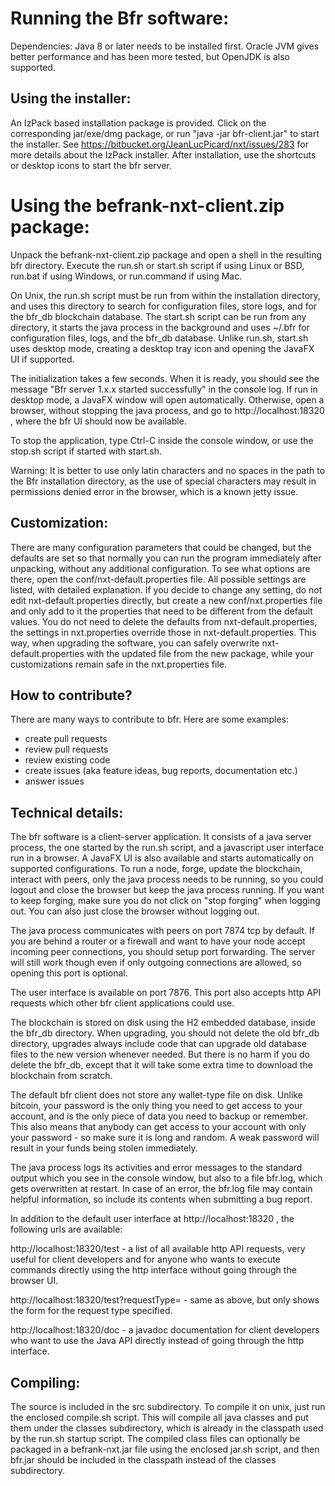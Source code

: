 # Running the Bfr software: #

Dependencies: Java 8 or later needs to be installed first. Oracle JVM gives
better performance and has been more tested, but OpenJDK is also supported.


## Using the installer:  ##

An IzPack based installation package is provided. Click on the corresponding
jar/exe/dmg package, or run "java -jar bfr-client.jar" to start the
installer. See https://bitbucket.org/JeanLucPicard/nxt/issues/283 for more
details about the IzPack installer. After installation, use the shortcuts or
desktop icons to start the bfr server.


# Using the befrank-nxt-client.zip package: ##

Unpack the befrank-nxt-client.zip package and open a shell in the resulting bfr
directory. Execute the run.sh or start.sh script if using Linux or BSD, run.bat
if using Windows, or run.command if using Mac.

On Unix, the run.sh script must be run from within the installation directory,
and uses this directory to search for configuration files, store logs, and for
the bfr_db blockchain database. The start.sh script can be run from any
directory, it starts the java process in the background and uses ~/.bfr for
configuration files, logs, and the bfr_db database. Unlike run.sh, start.sh
uses desktop mode, creating a desktop tray icon and opening the JavaFX UI if
supported.

The initialization takes a few seconds. When it is ready, you should see the
message "Bfr server 1.x.x started successfully" in the console log. If run in
desktop mode, a JavaFX window will open automatically. Otherwise, open a
browser, without stopping the java process, and go to http://localhost:18320 ,
where the bfr UI should now be available.

To stop the application, type Ctrl-C inside the console window, or use the
stop.sh script if started with start.sh.

Warning: It is better to use only latin characters and no spaces in the path
to the Bfr installation directory, as the use of special characters may result
in permissions denied error in the browser, which is a known jetty issue.


## Customization: ##

There are many configuration parameters that could be changed, but the defaults
are set so that normally you can run the program immediately after unpacking,
without any additional configuration. To see what options are there, open the
conf/nxt-default.properties file. All possible settings are listed, with
detailed explanation. If you decide to change any setting, do not edit
nxt-default.properties directly, but create a new conf/nxt.properties file
and only add to it the properties that need to be different from the default
values. You do not need to delete the defaults from nxt-default.properties, the
settings in nxt.properties override those in nxt-default.properties. This way,
when upgrading the software, you can safely overwrite nxt-default.properties
with the updated file from the new package, while your customizations remain
safe in the nxt.properties file.


## How to contribute? ##

There are many ways to contribute to bfr. Here are some examples:

 * create pull requests
 * review pull requests
 * review existing code
 * create issues (aka feature ideas, bug reports, documentation etc.)
 * answer issues


## Technical details: ##

The bfr software is a client-server application. It consists of a java server
process, the one started by the run.sh script, and a javascript user interface
run in a browser. A JavaFX UI is also available and starts automatically on
supported configurations. To run a node, forge, update the blockchain, interact
with peers, only the java process needs to be running, so you could logout and
close the browser but keep the java process running. If you want to keep
forging, make sure you do not click on "stop forging" when logging out. You can
also just close the browser without logging out.

The java process communicates with peers on port 7874 tcp by default. If you are
behind a router or a firewall and want to have your node accept incoming peer
connections, you should setup port forwarding. The server will still work though
even if only outgoing connections are allowed, so opening this port is optional.

The user interface is available on port 7876. This port also accepts http API
requests which other bfr client applications could use.

The blockchain is stored on disk using the H2 embedded database, inside the
bfr_db directory. When upgrading, you should not delete the old bfr_db
directory, upgrades always include code that can upgrade old database files to
the new version whenever needed. But there is no harm if you do delete the
bfr_db, except that it will take some extra time to download the blockchain
from scratch.

The default bfr client does not store any wallet-type file on disk. Unlike
bitcoin, your password is the only thing you need to get access to your account,
and is the only piece of data you need to backup or remember. This also means
that anybody can get access to your account with only your password - so make
sure it is long and random. A weak password will result in your funds being
stolen immediately.

The java process logs its activities and error messages to the standard output
which you see in the console window, but also to a file bfr.log, which gets
overwritten at restart. In case of an error, the bfr.log file may contain
helpful information, so include its contents when submitting a bug report.

In addition to the default user interface at http://localhost:18320 , the
following urls are available:

http://localhost:18320/test - a list of all available http API requests, very
useful for client developers and for anyone who wants to execute commands
directly using the http interface without going through the browser UI.

http://localhost:18320/test?requestType=<specificRequestType> - same as above,
but only shows the form for the request type specified.

http://localhost:18320/doc - a javadoc documentation for client developers who
want to use the Java API directly instead of going through the http interface.


## Compiling: ##

The source is included in the src subdirectory. To compile it on unix, just run
the enclosed compile.sh script. This will compile all java classes and put them
under the classes subdirectory, which is already in the classpath used by the
run.sh startup script. The compiled class files can optionally be packaged in a
befrank-nxt.jar file using the enclosed jar.sh script, and then bfr.jar should be
included in the classpath instead of the classes subdirectory.

